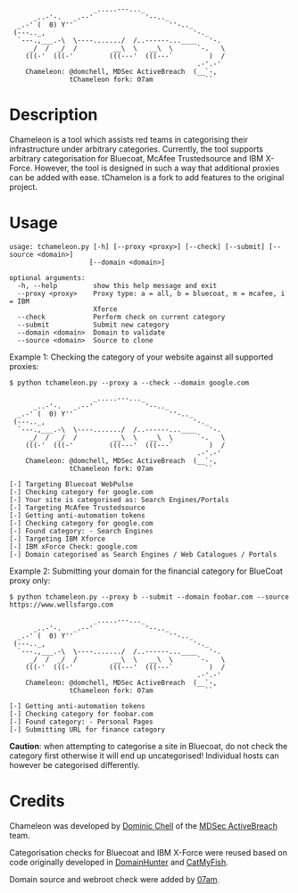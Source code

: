 ```
                     _.....---..._
      _..-'-.   _.--'             '--.._
  _.-' (  0) Y''                        ''-.._
 (---.._,                                     '-._
  `---.,___.-\  \----......./  /..------...____   '-.
     _/  /  _/  /         __\  \   __\  \      `-.   \
    (((-'  (((-'         (((---'  (((---`         )  /
                                               .-'.-'
    Chameleon: @domchell, MDSec ActiveBreach  (__`-,
               tChameleon fork: 07am             ``
```
# Description

Chameleon is a tool which assists red teams in categorising their infrastructure under arbitrary categories. Currently, the tool supports arbitrary categorisation for Bluecoat, McAfee Trustedsource and IBM X-Force. However, the tool is designed in such a way that additional proxies can be added with ease. tChamelon is a fork to add features to the original project.

# Usage

```
usage: tchameleon.py [-h] [--proxy <proxy>] [--check] [--submit] [--source <domain>]
                    [--domain <domain>]

optional arguments:
  -h, --help         show this help message and exit
  --proxy <proxy>    Proxy type: a = all, b = bluecoat, m = mcafee, i = IBM
                     Xforce
  --check            Perform check on current category
  --submit           Submit new category
  --domain <domain>  Domain to validate
  --source <domain>  Source to clone
```

Example 1: Checking the category of your website against all supported proxies:

```
$ python tchameleon.py --proxy a --check --domain google.com

                     _.....---..._
      _..-'-.   _.--'             '--.._
  _.-' (  0) Y''                        ''-.._
 (---.._,                                     '-._
  `---.,___.-\  \----......./  /..------...____   '-.
     _/  /  _/  /         __\  \   __\  \      `-.   \
    (((-'  (((-'         (((---'  (((---`         )  /
                                               .-'.-'
    Chameleon: @domchell, MDSec ActiveBreach  (__`-,
               tChameleon fork: 07am             ``

[-] Targeting Bluecoat WebPulse
[-] Checking category for google.com
[-] Your site is categorised as: Search Engines/Portals
[-] Targeting McAfee Trustedsource
[-] Getting anti-automation tokens
[-] Checking category for google.com
[-] Found category: - Search Engines
[-] Targeting IBM Xforce
[-] IBM xForce Check: google.com
[-] Domain categorised as Search Engines / Web Catalogues / Portals
```

Example 2: Submitting your domain for the financial category for BlueCoat proxy only:

```
$ python tchameleon.py --proxy b --submit --domain foobar.com --source https://www.wellsfargo.com

                     _.....---..._
      _..-'-.   _.--'             '--.._
  _.-' (  0) Y''                        ''-.._
 (---.._,                                     '-._
  `---.,___.-\  \----......./  /..------...____   '-.
     _/  /  _/  /         __\  \   __\  \      `-.   \
    (((-'  (((-'         (((---'  (((---`         )  /
                                               .-'.-'
    Chameleon: @domchell, MDSec ActiveBreach  (__`-,
               tChameleon fork: 07am             ``

[-] Getting anti-automation tokens
[-] Checking category for foobar.com
[-] Found category: - Personal Pages
[-] Submitting URL for finance category
```

**Caution**: when attempting to categorise a site in Bluecoat, do not check the category first otherwise it will end up uncategorised! Individual hosts can however be categorised differently.

# Credits

Chameleon was developed by [Dominic Chell](https://twitter.com/domchell) of the [MDSec ActiveBreach](https://www.mdsec.co.uk/services/red-teaming/) team.

Categorisation checks for Bluecoat and IBM X-Force were reused based on code originally developed in [DomainHunter](https://github.com/minisllc/domainhunter) and [CatMyFish](https://github.com/Mr-Un1k0d3r/CatMyFish).

Domain source and webroot check were added by [07am](https://github.com/07am).
